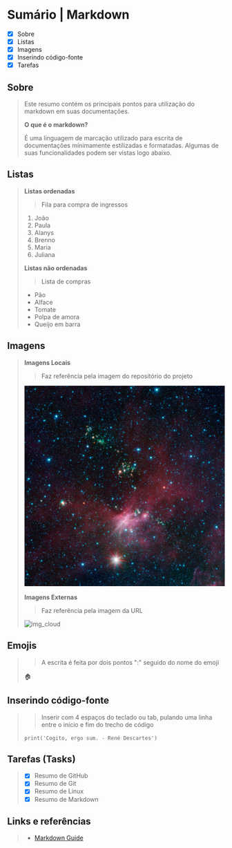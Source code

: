 # Sumário | Markdown

- [x] Sobre
- [x] Listas
- [x] Imagens
- [x] Inserindo código-fonte
- [x] Tarefas

## Sobre

> Este resumo contém os principais pontos para utilização do markdown em suas documentações.
>
> **O que é o markdown?**
> 
> É uma linguagem de marcação utilizado para escrita de documentações mínimamente estilizadas e formatadas. Algumas de suas funcionalidades podem ser vistas logo abaixo.
>

## Listas
> **Listas ordenadas**
>
> > Fila para compra de ingressos
> 
> 1. João
> 2. Paula
> 3. Alanys
> 4. Brenno
> 5. Maria
> 6. Juliana
> 
> **Listas não ordenadas**
> 
> > Lista de compras
>
> - Pão
> - Alface
> - Tomate
> - Polpa de amora
> - Queijo em barra
> 

## Imagens
>
> **Imagens Locais** 
>
> > Faz referência pela imagem do repositório do projeto
> 
> ![img_local](../markdown/img/sirius_a.jpg)
> 
> **Imagens Externas**
>
> > Faz referência pela imagem da URL
> 
> ![img_cloud](https://images.unsplash.com/photo-1598383851503-1b815038b048?ixlib=rb-4.0.3&ixid=M3wxMjA3fDB8MHxwaG90by1wYWdlfHx8fGVufDB8fHx8fA%3D%3D&auto=format&fit=crop&w=987&q=80)
> 
## Emojis
>
> > A escrita é feita por dois pontos ":" seguido do nome do emoji
> 
> 🏠
## Inserindo código-fonte
>
> > Inserir com 4 espaços do teclado ou tab, pulando uma linha entre o início e fim do trecho de código
> 
>     print('Cogito, ergo sum. - René Descartes')
> 

## Tarefas (Tasks)
>
> - [x] Resumo de GitHub
> - [x] Resumo de Git
> - [x] Resumo de Linux
> - [x] Resumo de Markdown
> 

## Links e referências
> 
> - [Markdown Guide](https://www.markdownguide.org/getting-started/)
